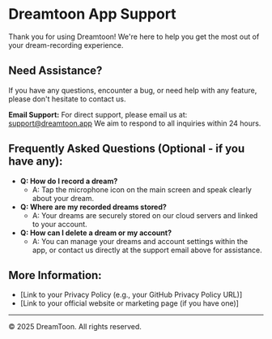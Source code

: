 # Dreamtoon App Support

Thank you for using Dreamtoon! We're here to help you get the most out of your dream-recording experience.

## Need Assistance?

If you have any questions, encounter a bug, or need help with any feature, please don't hesitate to contact us.

**Email Support:**
For direct support, please email us at:
support@dreamtoon.app
We aim to respond to all inquiries within 24 hours.

## Frequently Asked Questions (Optional - if you have any):

* **Q: How do I record a dream?**
    * A: Tap the microphone icon on the main screen and speak clearly about your dream.
* **Q: Where are my recorded dreams stored?**
    * A: Your dreams are securely stored on our cloud servers and linked to your account.
* **Q: How can I delete a dream or my account?**
    * A: You can manage your dreams and account settings within the app, or contact us directly at the support email above for assistance.

## More Information:

* [Link to your Privacy Policy (e.g., your GitHub Privacy Policy URL)]
* [Link to your official website or marketing page (if you have one)]

---

© 2025 DreamToon. All rights reserved.

